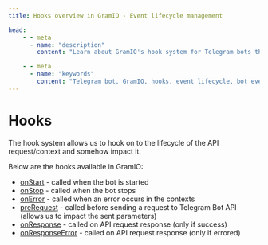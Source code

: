 ```yaml
---
title: Hooks overview in GramIO - Event lifecycle management

head:
    - - meta
      - name: "description"
        content: "Learn about GramIO's hook system for Telegram bots that lets you intercept and modify the request lifecycle, handle errors, and respond to bot events."

    - - meta
      - name: "keywords"
        content: "Telegram bot, GramIO, hooks, event lifecycle, bot events, error handling, request interception, middleware, lifecycle management, onStart, onStop, onError, preRequest, onResponse, onResponseError, event handling, bot lifecycle, TypeScript, Deno, Bun, Node.js"
---
```


# Hooks

The hook system allows us to hook on to the lifecycle of the API request/context and somehow impact it.

Below are the hooks available in GramIO:

-   [onStart](/hooks/on-start) - called when the bot is started
-   [onStop](/hooks/on-stop) - called when the bot stops
-   [onError](/hooks/on-error) - called when an error occurs in the contexts
-   [preRequest](/hooks/pre-request) - called before sending a request to Telegram Bot API (allows us to impact the sent parameters)
-   [onResponse](/hooks/on-response) - called on API request response (only if success)
-   [onResponseError](/hooks/on-response-error) - called on API request response (only if errored)
